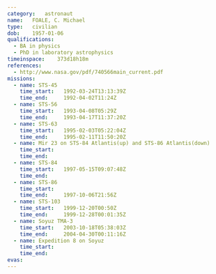 ```yaml
---
category:	astronaut
name:	FOALE, C. Michael
type:	civilian
dob:	1957-01-06
qualifications:
  - BA in physics
  - PhD in laboratory astrophysics
timeinspace:	373d18h18m
references:
  - http://www.nasa.gov/pdf/740566main_current.pdf
missions:
  - name: STS-45
    time_start:   1992-03-24T13:13:39Z
    time_end:     1992-04-02T11:24Z
  - name: STS-56
    time_start:   1993-04-08T05:29Z
    time_end:     1993-04-17T11:37:20Z
  - name: STS-63
    time_start:   1995-02-03T05:22:04Z
    time_end:     1995-02-11T11:50:20Z
  - name: Mir 23 on STS-84 Atlantis(up) and STS-86 Atlantis(down)
    time_start:   
    time_end:     
  - name: STS-84
    time_start:   1997-05-15T09:07:48Z
    time_end:     
  - name: STS-86
    time_start:   
    time_end:     1997-10-06T21:56Z
  - name: STS-103
    time_start:   1999-12-20T00:50Z
    time_end:     1999-12-28T00:01:35Z
  - name: Soyuz TMA-3
    time_start:   2003-10-18T05:38:03Z
    time_end:     2004-04-30T00:11:16Z
  - name: Expedition 8 on Soyuz
    time_start:   
    time_end:     
evas:
---
```


